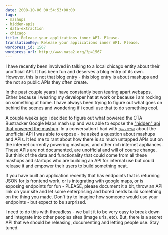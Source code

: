 ```yaml
---
date: 2008-10-06 00:54:53+00:00
tags:
- mashups
- hidden-apis
- data-extraction
- chicago
title: Release your applications inner API. Please.
translationKey: Release your applications inner API. Please.
wordpress_id: 1567
wordpress_url: http://www.nata2.org/?p=1567
---
```


I have recently been involved in talking to a local chicago entity about their unofficial API. It has been fun and deserves a blog entry of its own. However, this is not that blog entry - this blog entry is about mashups and the not so public APIs they often create.

In the past couple years i have constantly been tearing apart webapps. Either because I wearing my developer hat at work or because i am rocking on something at home. I have always been trying to figure out what goes on behind the scenes and wondering if i coudl use that to do something cool.

A couple weeks ago i decided to figure out what powered the CTA Bustracker Google Maps mash up and was able to expose the <a href="http://chicago.transitapi.com/">"hidden" api that powered the mashup</a>. In a conversation I had with <a href="http://www.juggernautco.com/about.html"><span style="font-family: Georgia,Times New Roman,Times,serif; font-size: x-small;">Dan x O'Neil</span></a> about the unofficial API I was able to expose - he asked a question about mashups and APIs. It led me to rant about how there is so much untapped APIs out on the internet currently powering mashups, and other rich internet appliances. These APIs are not documented, are unofficial and will of course change. But think of the data and functionality that could come from all these mashups and startups who are building an API for internal use but could release it and empower their users to build something neat.

If you have built an application recently that has endpoints that is returning JSON for js frontend work, or is integrating with google maps, or is exposing endpoints for fun - PLEASE, please document it a bit, throw an API link on your site and let some enterprising and bored nerds build something on the thing you made. Don't try to imagine how someone would use your endpoints - but expect to be surprised.

I need to do this with threadless - we built it to be very easy to break down and integrate into other peoples sites (image urls, etc). But, there is a secret API that we should be releasing, documenting and letting people use. Stay tuned.